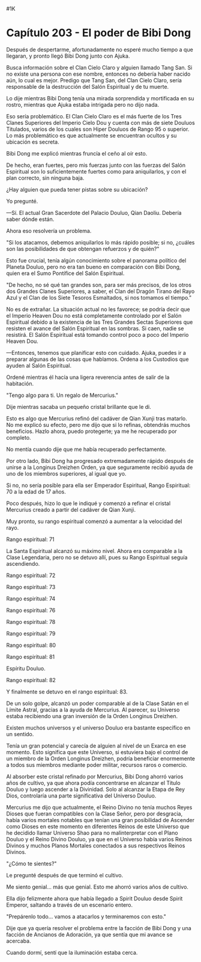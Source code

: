 
#1K 

# Capítulo 203 - El poder de Bibi Dong


Después de despertarme, afortunadamente no esperé mucho tiempo a que llegaran, y pronto llegó Bibi Dong junto con Ajuka.

Busca información sobre el Clan Cielo Claro y alguien llamado Tang San. Si no existe una persona con ese nombre, entonces no debería haber nacido aún, lo cual es mejor. Predigo que Tang San, del Clan Cielo Claro, sería responsable de la destrucción del Salón Espiritual y de tu muerte.

Lo dije mientras Bibi Dong tenía una mirada sorprendida y mortificada en su rostro, mientras que Ajuka estaba intrigada pero no dijo nada.

Eso sería problemático. El Clan Cielo Claro es el más fuerte de los Tres Clanes Superiores del Imperio Cielo Dou y cuenta con más de siete Douluos Titulados, varios de los cuales son Hiper Douluos de Rango 95 o superior. Lo más problemático es que actualmente se encuentran ocultos y su ubicación es secreta.

Bibi Dong me explicó mientras fruncía el ceño al oír esto.

De hecho, eran fuertes, pero mis fuerzas junto con las fuerzas del Salón Espiritual son lo suficientemente fuertes como para aniquilarlos, y con el plan correcto, sin ninguna baja.

¿Hay alguien que pueda tener pistas sobre su ubicación?

Yo pregunté.

—Sí. El actual Gran Sacerdote del Palacio Douluo, Qian Daoliu. Debería saber dónde están.

Ahora eso resolvería un problema.

"Si los atacamos, debemos aniquilarlos lo más rápido posible; si no, ¿cuáles son las posibilidades de que obtengan refuerzos y de quién?"

Esto fue crucial, tenía algún conocimiento sobre el panorama político del Planeta Douluo, pero no era tan bueno en comparación con Bibi Dong, quien era el Sumo Pontífice del Salón Espiritual.

"De hecho, no sé qué tan grandes son, para ser más precisos, de los otros dos Grandes Clanes Superiores, a saber, el Clan del Dragón Tirano del Rayo Azul y el Clan de los Siete Tesoros Esmaltados, si nos tomamos el tiempo."

No es de extrañar. La situación actual no les favorece; se podría decir que el Imperio Heaven Dou no está completamente controlado por el Salón Espiritual debido a la existencia de las Tres Grandes Sectas Superiores que resisten el avance del Salón Espiritual en las sombras. Si caen, nadie se resistirá. El Salón Espiritual está tomando control poco a poco del Imperio Heaven Dou.

—Entonces, tenemos que planificar esto con cuidado. Ajuka, puedes ir a preparar algunas de las cosas que hablamos. Ordena a los Custodios que ayuden al Salón Espiritual.

Ordené mientras él hacía una ligera reverencia antes de salir de la habitación.

"Tengo algo para ti. Un regalo de Mercurius."

Dije mientras sacaba un pequeño cristal brillante que le di.

Esto es algo que Mercurius refinó del cadáver de Qian Xunji tras matarlo. No me explicó su efecto, pero me dijo que si lo refinas, obtendrás muchos beneficios. Hazlo ahora, puedo protegerte; ya me he recuperado por completo.

No mentía cuando dije que me había recuperado perfectamente.

Por otro lado, Bibi Dong ha progresado extremadamente rápido después de unirse a la Longinus Dreizhen Orden, ya que seguramente recibió ayuda de uno de los miembros superiores, al igual que yo.

Si no, no sería posible para ella ser Emperador Espiritual, Rango Espiritual: 70 a la edad de 17 años.

Poco después, hizo lo que le indiqué y comenzó a refinar el cristal Mercurius creado a partir del cadáver de Qian Xunji.

Muy pronto, su rango espiritual comenzó a aumentar a la velocidad del rayo.

Rango espiritual: 71

La Santa Espiritual alcanzó su máximo nivel. Ahora era comparable a la Clase Legendaria, pero no se detuvo allí, pues su Rango Espiritual seguía ascendiendo.

Rango espiritual: 72

Rango espiritual: 73

Rango espiritual: 74

Rango espiritual: 76

Rango espiritual: 78

Rango espiritual: 79

Rango espiritual: 80

Rango espiritual: 81

Espíritu Douluo.

Rango espiritual: 82

Y finalmente se detuvo en el rango espiritual: 83.

De un solo golpe, alcanzó un poder comparable al de la Clase Satán en el Límite Astral, gracias a la ayuda de Mercurius. Al parecer, su Universo estaba recibiendo una gran inversión de la Orden Longinus Dreizhen.

Existen muchos universos y el universo Douluo era bastante específico en un sentido.

Tenía un gran potencial y carecía de alguien al nivel de un Exarca en ese momento. Esto significa que este Universo, si estuviera bajo el control de un miembro de la Orden Longinus Dreizhen, podría beneficiar enormemente a todos sus miembros mediante poder militar, recursos raros o comercio.

Al absorber este cristal refinado por Mercurius, Bibi Dong ahorró varios años de cultivo, ya que ahora podía concentrarse en alcanzar el Título Douluo y luego ascender a la Divinidad. Solo al alcanzar la Etapa de Rey Dios, controlaría una parte significativa del Universo Douluo.

Mercurius me dijo que actualmente, el Reino Divino no tenía muchos Reyes Dioses que fueran compatibles con la Clase Señor, pero por desgracia, había varios mortales notables que tenían una gran posibilidad de Ascender como Dioses en este momento en diferentes Reinos de este Universo que he decidido llamar Universo Shao para no malinterpretar con el Plano Douluo y el Reino Divino Douluo, ya que en el Universo había varios Reinos Divinos y muchos Planos Mortales conectados a sus respectivos Reinos Divinos.

"¿Cómo te sientes?"

Le pregunté después de que terminó el cultivo.

Me siento genial... más que genial. Esto me ahorró varios años de cultivo.

Ella dijo felizmente ahora que había llegado a Spirit Douluo desde Spirit Emperor, saltando a través de un escenario entero.

"Prepárenlo todo... vamos a atacarlos y terminaremos con esto."

Dije que ya quería resolver el problema entre la facción de Bibi Dong y una facción de Ancianos de Adoración, ya que sentía que mi avance se acercaba.

Cuando dormí, sentí que la iluminación estaba cerca.